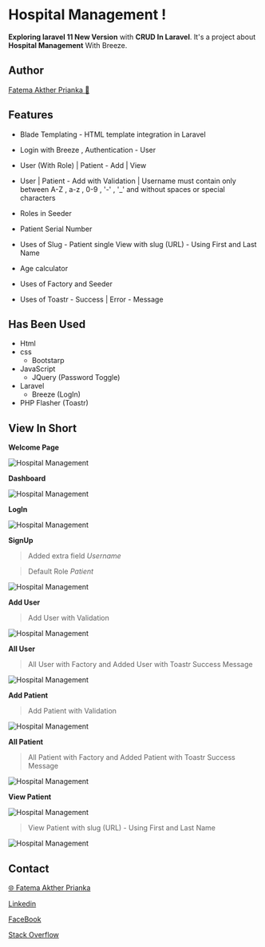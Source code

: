 # Hospital Management !

**Exploring laravel 11 New Version** with **CRUD In Laravel**. It's a project about **Hospital Management** With Breeze.

## Author

[Fatema Akther Prianka 🤗](https://github.com/Prianka-Mimi)

## Features

- Blade Templating - HTML template integration in Laravel

- Login with Breeze , Authentication - User

- User (With Role) | Patient - Add | View 

- User | Patient - Add with Validation | Username must contain only between A-Z , a-z , 0-9 , '-' , '_' and without spaces or special characters

- Roles in Seeder

- Patient Serial Number

- Uses of Slug - Patient single View with slug (URL) - Using First and Last Name

- Age calculator

- Uses of Factory and Seeder

- Uses of Toastr - Success | Error - Message

## Has Been Used

- Html
- css
  - Bootstarp
- JavaScript
  - JQuery (Password Toggle)
- Laravel
  - Breeze (LogIn)
- PHP Flasher (Toastr)

## View In Short

**Welcome Page**

<img  src="public/ss/website/home.png"  alt="Hospital Management">

**Dashboard**

<img  src="public/ss/admin/dashboard.png"  alt="Hospital Management">

**LogIn**

<img  src="public/ss/admin/login.png"  alt="Hospital Management">

**SignUp**

> Added extra field *Username*

> Default Role *Patient*

<img  src="public/ss/admin/sign-up.png"  alt="Hospital Management">

**Add User**

> Add User with Validation

<img  src="public/ss/admin/add-user.png"  alt="Hospital Management">

**All User**

> All User with Factory and Added User with Toastr Success Message

<img  src="public/ss/admin/all-user.png"  alt="Hospital Management">

**Add Patient**

> Add Patient with Validation

<img  src="public/ss/admin/add-patient.png"  alt="Hospital Management">

**All Patient**

> All Patient with Factory and Added Patient with Toastr Success Message

<img  src="public/ss/admin/all-patient.png"  alt="Hospital Management">

**View Patient**

<img  src="public/ss/admin/view-patient.png"  alt="Hospital Management">

> View Patient with slug (URL) - Using First and Last Name

<img  src="public/ss/admin/view-patient-slug.png"  alt="Hospital Management">

## Contact

[🌐 Fatema Akther Prianka](https://webdeveloperprianka.netlify.app/)

[Linkedin](https://www.linkedin.com/in/fatema-akther-prianka/)

[FaceBook](https://www.facebook.com/fatemaaktherprianka.webdeveloper)

[Stack Overflow](https://stackoverflow.com/users/23182049/prianka-mimi)
